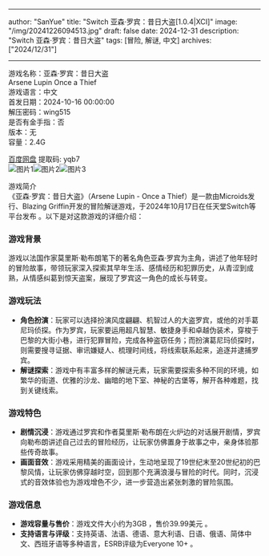 
---
author: "SanYue"
title: "Switch 亚森·罗宾：昔日大盗[1.0.4|XCI]"
image: "/img/20241226094513.jpg"
draft: false
date: 2024-12-31
description: "Switch 亚森·罗宾：昔日大盗"
tags: [冒险, 解谜, 中文]
archives: ["2024/12/31"]

---

游戏名称：亚森·罗宾：昔日大盗   
Arsene Lupin Once a Thief    
游戏语言：中文  
首发日期：2024-10-16 00:00:00  
解压密码：wing515  
是否有金手指：否  
版本：无   
容量：2.4G

[百度网盘](https://pan.baidu.com/s/1WgwFsAgLgT53DnIvDWVHwA) 提取码: yqb7  
![图片1](/img/fcb014.jpg)![图片2](/img/5bb454.jpg)![图片3](/img/b013b6.jpg)  

游戏简介  
《亚森·罗宾：昔日大盗》（Arsene Lupin - Once a Thief）是一款由Microids发行、Blazing Griffin开发的冒险解谜游戏，于2024年10月17日在任天堂Switch等平台发布 。以下是对这款游戏的详细介绍：

### 游戏背景
游戏以法国作家莫里斯·勒布朗笔下的著名角色亚森·罗宾为主角，讲述了他年轻时的冒险故事，带领玩家深入探索其早年生活、感情经历和犯罪历史，从青涩到成熟，从情感纠葛到惊天盗案，展现了罗宾这一角色的成长与转变。

### 游戏玩法
- **角色扮演**：玩家可以选择扮演风度翩翩、机智过人的大盗罗宾，或他的对手葛尼玛侦探。作为罗宾，玩家要运用超凡智慧、敏捷身手和卓越伪装术，穿梭于巴黎的大街小巷，进行犯罪冒险，完成各种盗窃任务；而扮演葛尼玛侦探时，则需要搜寻证据、审讯嫌疑人、梳理时间线，将线索联系起来，追逐并逮捕罗宾。
- **解谜探索**：游戏中有丰富多样的解谜元素，玩家需要探索多种不同的环境，如繁华的街道、优雅的沙龙、幽暗的地下室、神秘的古堡等，解开各种难题，找到关键线索。

### 游戏特色
- **剧情沉浸**：游戏通过罗宾和作者莫里斯·勒布朗在火炉边的对话展开剧情，罗宾向勒布朗讲述自己过去的冒险经历，让玩家仿佛置身于故事之中，亲身体验那些传奇故事。
- **画面音效**：游戏采用精美的画面设计，生动地呈现了19世纪末至20世纪初的巴黎风情，让玩家仿佛穿越时空，回到那个充满浪漫与冒险的时代。同时，沉浸式的音效体验也为游戏增色不少，进一步营造出紧张刺激的冒险氛围。

### 游戏信息
- **游戏容量与售价**：游戏文件大小约为3GB ，售价39.99美元 。
- **支持语言与评级**：支持英语、法语、德语、意大利语、日语、俄语、简体中文、西班牙语等多种语言，ESRB评级为Everyone 10+ 。
